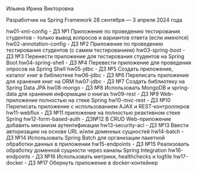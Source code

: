 Ильина Ирина Викторовна

Разработчик на Spring Framework 28 сентября — 3 апреля 2024 года

hw01-xml-config - ДЗ №1 Приложение по проведению тестирования студентов - только вывод вопросов и вариантов ответа (если имеются) 
hw02-annotation-config - ДЗ №2 Приложение по проведению тестирования студентов (с самим тестированием) 
hw03-spring-boot - ДЗ №3 Перенести приложение для тестирования студентов на Spring Boot
hw04-spring-shell - ДЗ №4 Перевести приложение для проведения опросов на Spring Shell
hw05-jdbc - ДЗ №5 Создать приложение, каталог книг в библиотеке
hw06-jdbc - ДЗ №6 Переписать приложение для хранения книг на ORM
hw07-jdbc - ДЗ №7 Создать библиотеку на Spring Data JPA
hw08-mongo - ДЗ №8 Использовать MongoDB и spring-data для хранения информации о книгах
hw09-rest - ДЗ №9 Web-приложение полностью на стеке Spring
hw10-mvc-rest - ДЗ №10 Переписать приложение с использованием AJAX и REST-контроллеров
hw11-webflux - ДЗ №11 приложение на полностью реактивном стеке Spring
hw12-form-based-auth - ДЗ№12 В CRUD Web-приложение добавить механизм аутентификации
hw13-security-acl - ДЗ №13 Ввести авторизацию на основе URL и/или доменных сущностей
hw14-batch - ДЗ №14 Использовать Spring Batch для организации пакетной обработки данных в приложении
hw15-endpoints - ДЗ №15 Реализовать обработку доменной сущности через каналы Spring Integration
hw16-endpoints - ДЗ №16 Использовать метрики, healthchecks и logfile
hw17-docker - ДЗ №17 Обернуть приложение в docker-контейнер